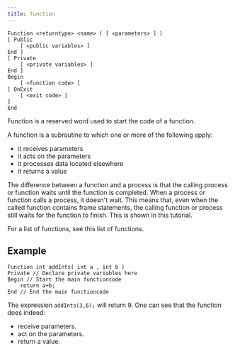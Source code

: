 ```yaml
---
title: function
---
```


    Function <returntype> <name> ( [ <parameters> ] )
    [ Public
        [ <public variables> ]
    End ]
    [ Private
        [ <private variables> ]
    End ]
    Begin
        [ <function code> ]
    [ OnExit
        [ <exit code> ]
    ]
    End

Function is a reserved word used to start the code of a function.

A function is a subroutine to which one or more of the following apply:

- it receives parameters
- it acts on the parameters
- it processes data located elsewhere
- it returns a value

The difference between a function and a process is that the calling process or function waits until the function is completed. When a process or function calls a process, it doesn't wait. This means that, even when the called function contains frame statements, the calling function or process still waits for the function to finish. This is shown in this tutorial.

For a list of functions, see this list of functions.

## Example

```
Function int addInts( int a , int b )
Private // Declare private variables here
Begin // Start the main functioncode
    return a+b;
End // End the main functioncode
```

The expression `addInts(3,6);` will return 9. One can see that the function does indeed:

- receive parameters.
- act on the parameters.
- return a value.
